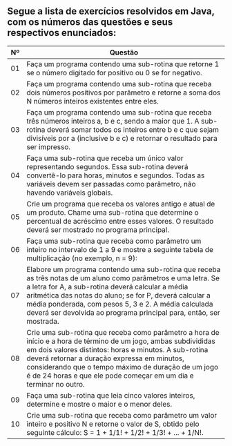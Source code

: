## Segue a lista de exercícios resolvidos em Java, com os números das questões e seus respectivos enunciados:

| Nº  | Questão                                                                                                                                                                             |
| --- | ------------------------------------------------------------------------------------------------------------------------------------------------------------------------------------ |
| 01  | Faça um programa contendo uma sub-rotina que retorne 1 se o número digitado for positivo ou 0 se for negativo.                                                   |
| 02  | Faça um programa contendo uma sub-rotina que receba dois números positivos por parâmetro e retorne a soma dos N números inteiros existentes entre eles.                                                   |
| 03  | Faça um programa contendo uma sub-rotina que receba três números inteiros a, b e c, sendo a maior que 1. A sub-rotina deverá somar todos os inteiros entre b e c que sejam divisíveis por a (inclusive b e c) e retornar o resultado para ser impresso.                                                   |
| 04  | Faça uma sub-rotina que receba um único valor representando segundos. Essa sub-rotina deverá convertê-lo para horas, minutos e segundos. Todas as variáveis devem ser passadas como parâmetro, não havendo variáveis globais.                                                   |
| 05  | Crie um programa que receba os valores antigo e atual de um produto. Chame uma sub-rotina que determine o percentual de acréscimo entre esses valores. O resultado deverá ser mostrado no programa principal.                                                   |
| 06  | Faça uma sub-rotina que receba como parâmetro um inteiro no intervalo de 1 a 9 e mostre a seguinte tabela de multiplicação (no exemplo, n = 9):                                                   |
| 07  | Elabore um programa contendo uma sub-rotina que receba as três notas de um aluno como parâmetros e uma letra. Se a letra for A, a sub-rotina deverá calcular a média aritmética das notas do aluno; se for P, deverá calcular a média ponderada, com pesos 5, 3 e 2. A média calculada deverá ser devolvida ao programa principal para, então, ser mostrada.                                                   |
| 08  | Crie uma sub-rotina que receba como parâmetro a hora de início e a hora de término de um jogo, ambas subdivididas em dois valores distintos: horas e minutos. A sub-rotina deverá retornar a duração expressa em minutos, considerando que o tempo máximo de duração de um jogo é de 24 horas e que ele pode começar em um dia e terminar no outro.                                                   |
| 09  | Faça uma sub-rotina que leia cinco valores inteiros, determine e mostre o maior e o menor deles.                                                   |
| 10  | Crie uma sub-rotina que receba como parâmetro um valor inteiro e positivo N e retorne o valor de S, obtido pelo seguinte cálculo: S = 1 + 1/1! + 1/2! + 1/3! + ... + 1/N!.                                                   |
